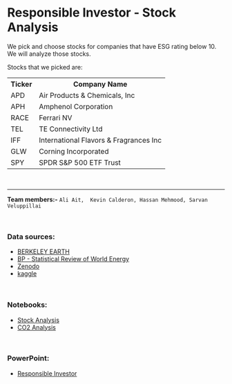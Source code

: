 

# Responsible Investor - Stock Analysis
We pick and choose stocks for companies that have ESG rating below 10. We will analyze those stocks. 

Stocks that we picked are:
<table>
<tr>
    <th>Ticker</th>
    <th>Company Name</th>
</tr>
<tr>
    <td>APD</td>
    <td>Air Products & Chemicals, Inc</td>
</tr>
<tr>
    <td>APH</td>
    <td>Amphenol Corporation</td>
</tr>
<tr>
    <td>RACE</td>
    <td>Ferrari NV</td>
</tr>
<tr>
    <td>TEL</td>
    <td>TE Connectivity Ltd</td>
</tr>  
<tr>
    <td>IFF</td>
    <td>International Flavors & Fragrances Inc</td>
</tr>   
<tr>
    <td>GLW</td>
    <td>Corning Incorporated</td>
</tr>  	
<tr>
    <td>SPY</td>
    <td>SPDR S&P 500 ETF Trust</td>
</tr>  		
</table>  
<p>&nbsp;</p> 

___

**Team members:-**
        `Ali Ait,  Kevin Calderon, Hassan Mehmood, Sarvan Veluppillai`

<p>&nbsp;</p>

### Data sources:
- [BERKELEY EARTH](http://berkeleyearth.lbl.gov/regions/global-land)
- [BP - Statistical Review of World Energy](https://www.bp.com/content/dam/bp/business-sites/en/global/corporate/pdfs/energy-economics/statistical-review/bp-stats-review-2021-co2-emissions.pdf)
- [Zenodo](https://zenodo.org/record/5569235#.YldA8sjMKUm)
- [kaggle](https://www.kaggle.com/datasets/berkeleyearth/climate-change-earth-surface-temperature-data/code)

<p>&nbsp;</p>

### Notebooks:
- [Stock Analysis](https://github.com/Nithy29/Responsible_Investor/blob/main/analysis.ipynb)
- [CO2 Analysis](https://github.com/Nithy29/Responsible_Investor/blob/main/CO2%20Emissions/Global%20CEO%20Emissions%20.ipynb)

<p>&nbsp;</p>

### PowerPoint:

- [Responsible Investor]()
